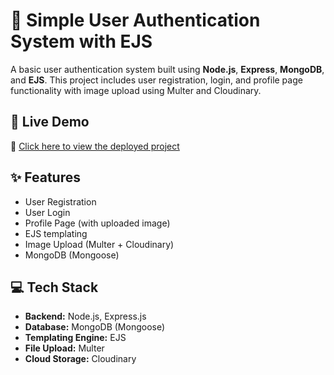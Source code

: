 # 👤 Simple User Authentication System with EJS

A basic user authentication system built using **Node.js**, **Express**, **MongoDB**, and **EJS**. This project includes user registration, login, and profile page functionality with image upload using Multer and Cloudinary.

## 🚀 Live Demo

🔗 [Click here to view the deployed project](https://simple-user-auth-ejs.onrender.com)

## ✨ Features

- User Registration
- User Login
- Profile Page (with uploaded image)
- EJS templating
- Image Upload (Multer + Cloudinary)
- MongoDB (Mongoose)

## 💻 Tech Stack

- **Backend:** Node.js, Express.js
- **Database:** MongoDB (Mongoose)
- **Templating Engine:** EJS
- **File Upload:** Multer
- **Cloud Storage:** Cloudinary
